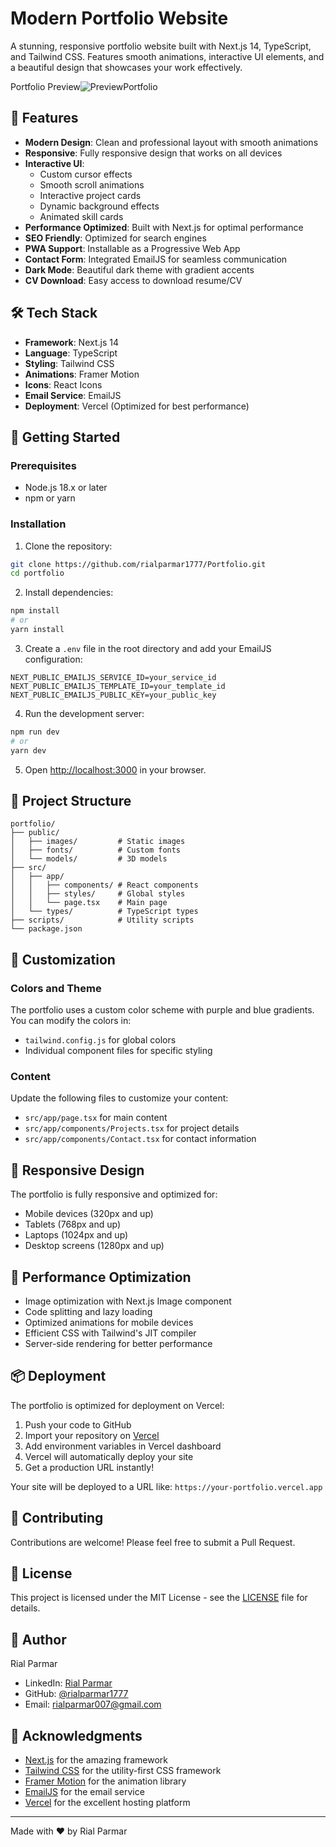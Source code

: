 # Modern Portfolio Website

A stunning, responsive portfolio website built with Next.js 14, TypeScript, and Tailwind CSS. Features smooth animations, interactive UI elements, and a beautiful design that showcases your work effectively.

Portfolio Preview![PreviewPortfolio](https://github.com/user-attachments/assets/d971640a-b3ef-49f1-b359-2cc85a39474a)


## 🌟 Features

- **Modern Design**: Clean and professional layout with smooth animations
- **Responsive**: Fully responsive design that works on all devices
- **Interactive UI**: 
  - Custom cursor effects
  - Smooth scroll animations
  - Interactive project cards
  - Dynamic background effects
  - Animated skill cards
- **Performance Optimized**: Built with Next.js for optimal performance
- **SEO Friendly**: Optimized for search engines
- **PWA Support**: Installable as a Progressive Web App
- **Contact Form**: Integrated EmailJS for seamless communication
- **Dark Mode**: Beautiful dark theme with gradient accents
- **CV Download**: Easy access to download resume/CV

## 🛠️ Tech Stack

- **Framework**: Next.js 14
- **Language**: TypeScript
- **Styling**: Tailwind CSS
- **Animations**: Framer Motion
- **Icons**: React Icons
- **Email Service**: EmailJS
- **Deployment**: Vercel (Optimized for best performance)

## 🚀 Getting Started

### Prerequisites

- Node.js 18.x or later
- npm or yarn

### Installation

1. Clone the repository:
```bash
git clone https://github.com/rialparmar1777/Portfolio.git
cd portfolio
```

2. Install dependencies:
```bash
npm install
# or
yarn install
```

3. Create a `.env` file in the root directory and add your EmailJS configuration:
```env
NEXT_PUBLIC_EMAILJS_SERVICE_ID=your_service_id
NEXT_PUBLIC_EMAILJS_TEMPLATE_ID=your_template_id
NEXT_PUBLIC_EMAILJS_PUBLIC_KEY=your_public_key
```

4. Run the development server:
```bash
npm run dev
# or
yarn dev
```

5. Open [http://localhost:3000](http://localhost:3000) in your browser.

## 📁 Project Structure

```
portfolio/
├── public/
│   ├── images/         # Static images
│   ├── fonts/          # Custom fonts
│   └── models/         # 3D models
├── src/
│   ├── app/
│   │   ├── components/ # React components
│   │   ├── styles/     # Global styles
│   │   └── page.tsx    # Main page
│   └── types/          # TypeScript types
├── scripts/            # Utility scripts
└── package.json
```

## 🎨 Customization

### Colors and Theme
The portfolio uses a custom color scheme with purple and blue gradients. You can modify the colors in:
- `tailwind.config.js` for global colors
- Individual component files for specific styling

### Content
Update the following files to customize your content:
- `src/app/page.tsx` for main content
- `src/app/components/Projects.tsx` for project details
- `src/app/components/Contact.tsx` for contact information

## 📱 Responsive Design

The portfolio is fully responsive and optimized for:
- Mobile devices (320px and up)
- Tablets (768px and up)
- Laptops (1024px and up)
- Desktop screens (1280px and up)

## 🔧 Performance Optimization

- Image optimization with Next.js Image component
- Code splitting and lazy loading
- Optimized animations for mobile devices
- Efficient CSS with Tailwind's JIT compiler
- Server-side rendering for better performance

## 📦 Deployment

The portfolio is optimized for deployment on Vercel:

1. Push your code to GitHub
2. Import your repository on [Vercel](https://vercel.com)
3. Add environment variables in Vercel dashboard
4. Vercel will automatically deploy your site
5. Get a production URL instantly!

Your site will be deployed to a URL like: `https://your-portfolio.vercel.app`

## 🤝 Contributing

Contributions are welcome! Please feel free to submit a Pull Request.

## 📄 License

This project is licensed under the MIT License - see the [LICENSE](LICENSE) file for details.

## 👤 Author

Rial Parmar
- LinkedIn: [Rial Parmar](https://www.linkedin.com/in/rial-p-886b38145/)
- GitHub: [@rialparmar1777](https://github.com/rialparmar1777)
- Email: rialparmar007@gmail.com

## 🙏 Acknowledgments

- [Next.js](https://nextjs.org/) for the amazing framework
- [Tailwind CSS](https://tailwindcss.com/) for the utility-first CSS framework
- [Framer Motion](https://www.framer.com/motion/) for the animation library
- [EmailJS](https://www.emailjs.com/) for the email service
- [Vercel](https://vercel.com) for the excellent hosting platform

---

Made with ❤️ by Rial Parmar
